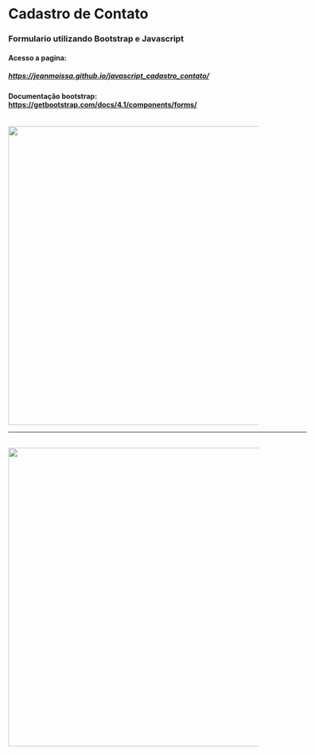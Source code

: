 # Cadastro de Contato

### Formulario utilizando Bootstrap e Javascript

#### Acesso a pagina: 
##### https://jeanmoissa.github.io/javascript_cadastro_contato/

#### Documentação bootstrap: https://getbootstrap.com/docs/4.1/components/forms/

<div>
</br>
<img src="https://github.com/jeanmoissa/programming_projects_exercises/blob/main/EX3/print3.PNG" width="600">
</br>
<hr width="600">
</br>
<img src="https://github.com/jeanmoissa/programming_projects_exercises/blob/main/EX3/print4.PNG" width="600">
</div>
